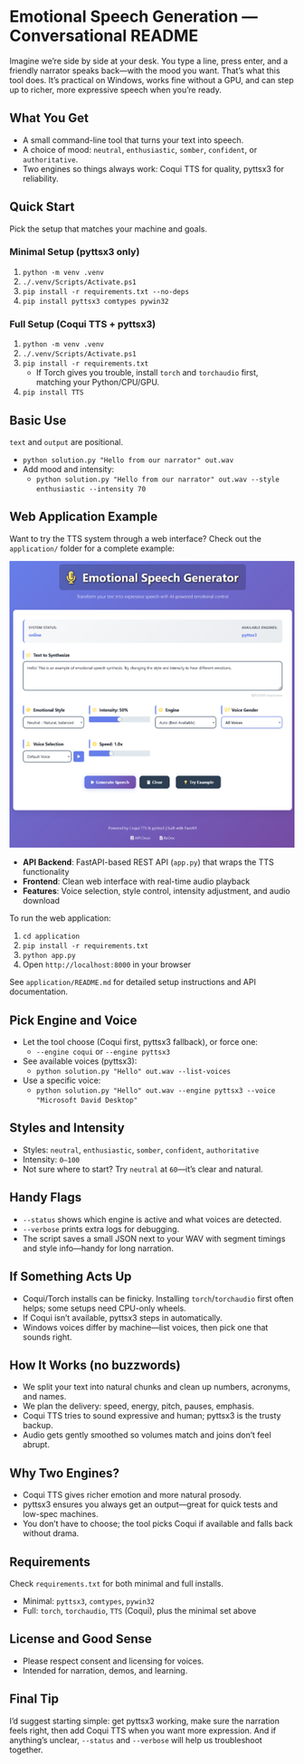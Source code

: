 # Emotional Speech Generation — Conversational README

Imagine we’re side by side at your desk. You type a line, press enter, and a friendly narrator speaks back—with the mood you want. That’s what this tool does. It’s practical on Windows, works fine without a GPU, and can step up to richer, more expressive speech when you’re ready.

## What You Get
- A small command-line tool that turns your text into speech.
- A choice of mood: `neutral`, `enthusiastic`, `somber`, `confident`, or `authoritative`.
- Two engines so things always work: Coqui TTS for quality, pyttsx3 for reliability.

## Quick Start
Pick the setup that matches your machine and goals.

### Minimal Setup (pyttsx3 only)
1. `python -m venv .venv`
2. `./.venv/Scripts/Activate.ps1`
3. `pip install -r requirements.txt --no-deps`
4. `pip install pyttsx3 comtypes pywin32`

### Full Setup (Coqui TTS + pyttsx3)
1. `python -m venv .venv`
2. `./.venv/Scripts/Activate.ps1`
3. `pip install -r requirements.txt`
   - If Torch gives you trouble, install `torch` and `torchaudio` first, matching your Python/CPU/GPU.
4. `pip install TTS`

## Basic Use
`text` and `output` are positional.

- `python solution.py "Hello from our narrator" out.wav`
- Add mood and intensity:
  - `python solution.py "Hello from our narrator" out.wav --style enthusiastic --intensity 70`

## Web Application Example
Want to try the TTS system through a web interface? Check out the `application/` folder for a complete example:

![Web Application Interface](apps_image.png)

- **API Backend**: FastAPI-based REST API (`app.py`) that wraps the TTS functionality
- **Frontend**: Clean web interface with real-time audio playback
- **Features**: Voice selection, style control, intensity adjustment, and audio download

To run the web application:
1. `cd application`
2. `pip install -r requirements.txt`
3. `python app.py`
4. Open `http://localhost:8000` in your browser

See `application/README.md` for detailed setup instructions and API documentation.

## Pick Engine and Voice
- Let the tool choose (Coqui first, pyttsx3 fallback), or force one:
  - `--engine coqui` or `--engine pyttsx3`
- See available voices (pyttsx3):
  - `python solution.py "Hello" out.wav --list-voices`
- Use a specific voice:
  - `python solution.py "Hello" out.wav --engine pyttsx3 --voice "Microsoft David Desktop"`

## Styles and Intensity
- Styles: `neutral`, `enthusiastic`, `somber`, `confident`, `authoritative`
- Intensity: `0–100`
- Not sure where to start? Try `neutral` at `60`—it’s clear and natural.

## Handy Flags
- `--status` shows which engine is active and what voices are detected.
- `--verbose` prints extra logs for debugging.
- The script saves a small JSON next to your WAV with segment timings and style info—handy for long narration.

## If Something Acts Up
- Coqui/Torch installs can be finicky. Installing `torch`/`torchaudio` first often helps; some setups need CPU-only wheels.
- If Coqui isn’t available, pyttsx3 steps in automatically.
- Windows voices differ by machine—list voices, then pick one that sounds right.

## How It Works (no buzzwords)
- We split your text into natural chunks and clean up numbers, acronyms, and names.
- We plan the delivery: speed, energy, pitch, pauses, emphasis.
- Coqui TTS tries to sound expressive and human; pyttsx3 is the trusty backup.
- Audio gets gently smoothed so volumes match and joins don’t feel abrupt.

## Why Two Engines?
- Coqui TTS gives richer emotion and more natural prosody.
- pyttsx3 ensures you always get an output—great for quick tests and low-spec machines.
- You don’t have to choose; the tool picks Coqui if available and falls back without drama.

## Requirements
Check `requirements.txt` for both minimal and full installs.
- Minimal: `pyttsx3`, `comtypes`, `pywin32`
- Full: `torch`, `torchaudio`, `TTS` (Coqui), plus the minimal set above

## License and Good Sense
- Please respect consent and licensing for voices.
- Intended for narration, demos, and learning.

## Final Tip
I’d suggest starting simple: get pyttsx3 working, make sure the narration feels right, then add Coqui TTS when you want more expression. And if anything’s unclear, `--status` and `--verbose` will help us troubleshoot together.